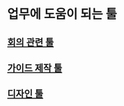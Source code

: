 # 업무에 도움이 되는 툴

## [회의 관련 툴](meeting_tools.md)

## [가이드 제작 툴](guide_tools.md)
## [디자인 툴](design_tools.md)